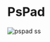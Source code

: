 PsPad
==========================

![pspad ss](https://github.com/brackets-themes/pspad/raw/master/screenshot.png)
